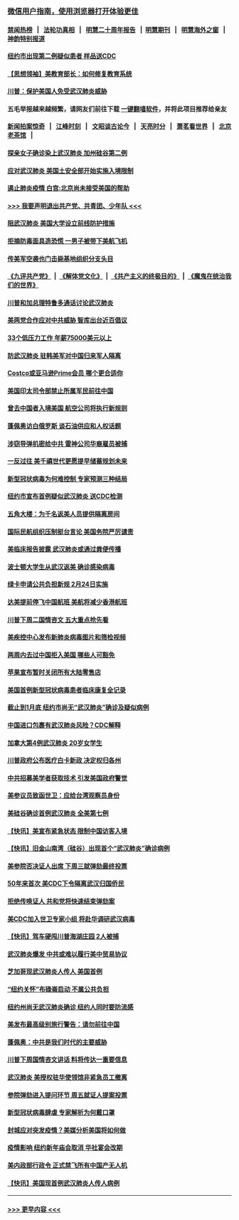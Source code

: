 ### [微信用户指南，使用浏览器打开体验更佳](https://github.com/gfw-breaker/banned-news1/blob/master/indexes/wechat-guide.md?t=0)
#### [禁闻热榜](热点新闻.md?t=0)  &nbsp;&nbsp;|&nbsp;&nbsp; [法轮功真相](https://github.com/gfw-breaker/truth/blob/master/README.md?t=0) &nbsp;&nbsp;|&nbsp;&nbsp; [明慧二十周年报告](https://github.com/gfw-breaker/mh-reports/blob/master/README.md?t=0) &nbsp;&nbsp;|&nbsp;&nbsp;[明慧期刊](https://github.com/gfw-breaker/mh-qikan) &nbsp;&nbsp;|&nbsp;&nbsp; [明慧海外之窗](https://github.com/gfw-breaker/mh-news/blob/master/README.md?t=0) &nbsp;&nbsp;|&nbsp;&nbsp; [神韵特别报道](https://github.com/gfw-breaker/mh-news/blob/master/shenyun.md?t=0)
#### [纽约市出现第二例疑似患者 样品送CDC](../pages/nsc412/n11840010.md?t=02031233) 
#### [【思想领袖】美教育部长：如何修复教育系统](../pages/nsc412/n11690865.md?t=02031233) 
#### [川普：保护美国人免受武汉肺炎威胁](../pages/nsc412/n11839718.md?t=02031233) 
#### 五毛举报越来越频繁，请网友们前往下载 [一键翻墙软件](https://github.com/gfw-breaker/ssr-accounts)，并将此项目推荐给亲友
#### [新闻拍案惊奇](https://github.com/gfw-breaker/banned-news1/blob/master/pages/link4.md) &nbsp;&nbsp;|&nbsp;&nbsp; [江峰时刻](https://github.com/gfw-breaker/banned-news1/blob/master/pages/link4.md) &nbsp;&nbsp;|&nbsp;&nbsp; [文昭谈古论今](https://github.com/gfw-breaker/banned-news1/blob/master/pages/link4.md) &nbsp;&nbsp;|&nbsp;&nbsp; [天亮时分](https://github.com/gfw-breaker/banned-news1/blob/master/pages/link4.md) &nbsp;&nbsp;|&nbsp;&nbsp; [萧茗看世界](https://github.com/gfw-breaker/banned-news1/blob/master/pages/link4.md) &nbsp;&nbsp;|&nbsp;&nbsp; [北京老茶馆](https://github.com/gfw-breaker/banned-news1/blob/master/pages/link4.md) &nbsp;&nbsp;|&nbsp;&nbsp; 
#### [探亲女子确诊染上武汉肺炎 加州硅谷第二例](../pages/nsc412/n11839784.md?t=02031233) 
#### [应对武汉肺炎 美国土安全部开始实施入境限制](../pages/nsc412/n11839729.md?t=02031233) 
#### [遏止肺炎疫情 白宫:北京尚未接受美国的帮助](../pages/nsc412/n11839660.md?t=02031233) 
#### [>>> 我要声明退出共产党、共青团、少年队 <<<](https://github.com/begood0513/goodnews/blob/master/quit/letter.md) 
#### [阻武汉肺炎 美国大学设立前线防护措施](../pages/nsc412/n11839479.md?t=02031233) 
#### [拒摘防毒面具造恐慌 一男子被带下美航飞机](../pages/nsc412/n11839455.md?t=02031233) 
#### [传美军空袭也门击毙基地组织分支头目](../pages/nsc412/n11839210.md?t=02031233) 
#### [《九评共产党》](https://github.com/begood0513/9ping.md/blob/master/README.md) &nbsp;|&nbsp; [《解体党文化》](../../../../jtdwh.md/blob/master/README.md)  &nbsp;|&nbsp; [《共产主义的终极目的》](../../../../gczydzjmd.md/blob/master/README.md) &nbsp;|&nbsp; [《魔鬼在统治我们的世界》](../../../../mgztzwmdsj.md/blob/master/README.md) 
#### [川普和加总理特鲁多通话讨论武汉肺炎](../pages/nsc412/n11839128.md?t=02031233) 
#### [美两党合作应对中共威胁 智库出台近百倡议](../pages/nsc412/n11838437.md?t=02031233) 
#### [33个低压力工作 年薪75000美元以上](../pages/nsc412/n11834441.md?t=02031233) 
#### [防武汉肺炎 驻韩美军对中国归来军人隔离](../pages/nsc412/n11838970.md?t=02031233) 
#### [Costco或亚马逊Prime会员 哪个更合适你](../pages/nsc412/n11834459.md?t=02031233) 
#### [美国印太司令部禁止所属军民前往中国](../pages/nsc412/n11838418.md?t=02031233) 
#### [曾去中国者入境美国 航空公司将执行新规则](../pages/nsc412/n11838375.md?t=02031233) 
#### [蓬佩奥访白俄罗斯 谈石油供应和人权话题](../pages/nsc412/n11838242.md?t=02031233) 
#### [涉窃导弹机密给中共 雷神公司华裔雇员被捕](../pages/nsc412/n11838129.md?t=02031233) 
#### [一反过往 美千禧世代更愿提早储蓄规划未来](../pages/nsc412/n11837601.md?t=02031233) 
#### [新型冠状病毒为何难控制 专家预测三种结局](../pages/nsc412/n11838002.md?t=02031233) 
#### [纽约市宣布首例疑似武汉肺炎 送CDC检测](../pages/nsc412/n11837852.md?t=02031233) 
#### [五角大楼：为千名返美人员提供隔离房间](../pages/nsc412/n11837831.md?t=02031233) 
#### [国际民航组织压制挺台言论 美国务院严厉谴责](../pages/nsc412/n11837791.md?t=02031233) 
#### [美临床报告披露 武汉肺炎或通过粪便传播](../pages/nsc412/n11837626.md?t=02031233) 
#### [波士顿大学生从武汉返美 确诊感染病毒](../pages/nsc412/n11837580.md?t=02031233) 
#### [绿卡申请公共负担新规 2月24日实施](../pages/nsc412/n11836634.md?t=02031233) 
#### [达美提前停飞中国航班 美航将减少香港航班](../pages/nsc412/n11837649.md?t=02031233) 
#### [川普下周二国情咨文 五大重点抢先看](../pages/nsc412/n11837512.md?t=02031233) 
#### [美疾控中心发布新肺炎病毒图片和筛检视频](../pages/nsc412/n11837491.md?t=02031233) 
#### [两周内去过中国拒入美国 哪些人可豁免](../pages/nsc412/n11837400.md?t=02031233) 
#### [苹果宣布暂时关闭所有大陆零售店](../pages/nsc412/n11837097.md?t=02031233) 
#### [美国首例新型冠状病毒患者临床康复全记录](../pages/nsc412/n11836513.md?t=02031233) 
#### [截止到1月底  纽约市尚无“武汉肺炎”确诊及疑似病例](../pages/nsc412/n11836657.md?t=02031233) 
#### [中国进口包裹有武汉肺炎风险？CDC解释](../pages/nsc412/n11836321.md?t=02031233) 
#### [加拿大第4例武汉肺炎 20岁女学生](../pages/nsc412/n11836537.md?t=02031233) 
#### [川普政府公布医疗白卡新政 决定权归各州](../pages/nsc412/n11836336.md?t=02031233) 
#### [中共招募美学者获取技术 引发美国政府警觉](../pages/nsc412/n11836277.md?t=02031233) 
#### [美参议员致函世卫：应给台湾观察员身份](../pages/nsc412/n11836183.md?t=02031233) 
#### [美硅谷确诊首例武汉肺炎 全美第七例](../pages/nsc412/n11836093.md?t=02031233) 
#### [【快讯】美宣布紧急状态 限制中国访客入境](../pages/nsc412/n11836030.md?t=02031233) 
#### [【快讯】旧金山南湾（硅谷）出现首个“武汉肺炎”确诊病例](../pages/nsc412/n11836084.md?t=02031233) 
#### [美参院否决证人出席 下周三就弹劾最终投票](../pages/nsc412/n11835900.md?t=02031233) 
#### [50年来首次 美CDC下令隔离武汉归国侨民](../pages/nsc412/n11835854.md?t=02031233) 
#### [拒绝传唤证人 共和党将快速结束弹劾案](../pages/nsc412/n11835573.md?t=02031233) 
#### [美CDC加入世卫专家小组 将赴华调研武汉病毒](../pages/nsc412/n11835584.md?t=02031233) 
#### [【快讯】驾车硬闯川普海湖庄园 2人被捕](../pages/nsc412/n11835785.md?t=02031233) 
#### [武汉肺炎爆发 中共或难以履行美中贸易协议](../pages/nsc412/n11834752.md?t=02031233) 
#### [芝加哥现武汉肺炎人传人 美国首例](../pages/nsc412/n11834730.md?t=02031233) 
#### [“纽约关怀”布碌崙启动  不属公共负担](../pages/nsc412/n11834269.md?t=02031233) 
#### [纽约州尚无武汉肺炎确诊  纽约人同时要防流感](../pages/nsc412/n11834247.md?t=02031233) 
#### [美发布最高级别旅行警告：请勿前往中国](../pages/nsc412/n11834038.md?t=02031233) 
#### [蓬佩奥：中共是我们时代的主要威胁](../pages/nsc412/n11833434.md?t=02031233) 
#### [川普下周国情咨文讲话 料将传达一重要信息](../pages/nsc412/n11833714.md?t=02031233) 
#### [武汉肺炎 美授权驻华使领馆非紧急员工撤离](../pages/nsc412/n11833604.md?t=02031233) 
#### [参院弹劾进入提问环节 周五就证人提案投票](../pages/nsc412/n11833522.md?t=02031233) 
#### [新型冠状病毒肆虐 专家解析为何戴口罩](../pages/nsc412/n11833332.md?t=02031233) 
#### [封城应对突发疫情？美媒分析美国将如何做](../pages/nsc412/n11831560.md?t=02031233) 
#### [疫情影响 纽约新年庙会取消 华社宴会改期](../pages/nsc412/n11831457.md?t=02031233) 
#### [美内政部行政令 正式禁飞所有中国产无人机](../pages/nsc412/n11833169.md?t=02031233) 
#### [【快讯】美国现首例武汉肺炎人传人病例](../pages/nsc412/n11833284.md?t=02031233) 

----
#### [ >>> 更早内容 <<< ](../indexes/nsc412-earlier.md)
